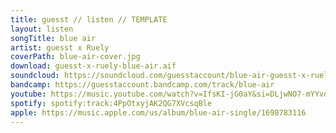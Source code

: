 ```yaml
---
title: guesst // listen // TEMPLATE
layout: listen
songTitle: blue air
artist: guesst x Ruely
coverPath: blue-air-cover.jpg
download: guesst-x-ruely-blue-air.aif
soundcloud: https://soundcloud.com/guesstaccount/blue-air-guesst-x-ruely
bandcamp: https://guesstaccount.bandcamp.com/track/blue-air
youtube: https://music.youtube.com/watch?v=IfsKI-jG0aY&si=DLjwNO7-mYYvdHYe
spotify: spotify:track:4PpOtxyjAK2QG7XVcsqBle
apple: https://music.apple.com/us/album/blue-air-single/1698783116
---
```

